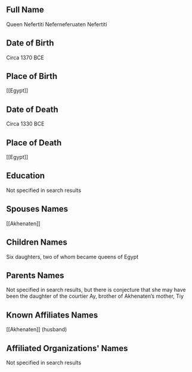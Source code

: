 ## Full Name
Queen Nefertiti
Neferneferuaten Nefertiti

## Date of Birth
Circa 1370 BCE

## Place of Birth
[[Egypt]]

## Date of Death
Circa 1330 BCE

## Place of Death
[[Egypt]]

## Education
Not specified in search results

## Spouses Names
[[Akhenaten]]

## Children Names
Six daughters, two of whom became queens of Egypt

## Parents Names
Not specified in search results, but there is conjecture that she may have been the daughter of the courtier Ay, brother of Akhenaten’s mother, Tiy

## Known Affiliates Names
[[Akhenaten]] (husband)

## Affiliated Organizations' Names
Not specified in search results